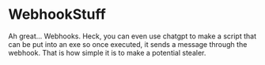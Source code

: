 # WebhookStuff

Ah great... Webhooks. Heck, you can even use chatgpt to make a script that can be put into an exe so once executed, it sends a message through the webhook. That is how simple it is to make a potential stealer.
